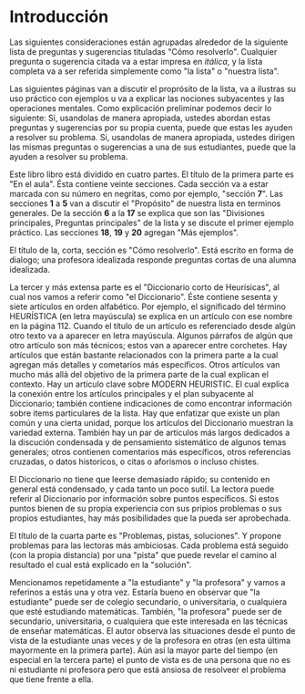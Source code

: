 # Introducción

Las siguientes consideraciones están agrupadas alrededor de la siguiente lista
de preguntas y sugerencias tituladas "Cómo resolverlo". Cualquier pregunta o sugerencia
citada va a estar impresa en *itálica*, y la lista completa va a ser referida
simplemente como "la lista" o "nuestra lista".

Las siguientes páginas van a discutir el proprósito de la lista, va a ilustras su uso práctico con
ejemplos u va a explicar las nociones subyacentes y las operaciones mentales. Como explicación preliminar
podemos decir lo siguiente: Si, usandolas de manera apropiada, ustedes abordan estas preguntas y
sugerencias por su propia cuenta, puede que estas les ayuden a resolver su problema. Si, usandolas de 
manera apropiada, ustedes dirigen las mismas preguntas o sugerencias a una de sus estudiantes, puede que
la ayuden a resolver su problema.

Este libro libro está dividido en cuatro partes.
El título de la primera parte es "En el aula". Ésta contiene veinte secciones. Cada sección va a estar
marcada con su número en negritas, como por ejemplo, "sección **7**".
Las secciones **1** a **5** van a discutir el "Propósito" de nuestra lista en terminos generales. De la sección **6** a la **17** se explica que son las "Divisiones principales, Preguntas principales" de la lista y se discute el primer ejemplo práctico. Las secciones **18**, **19** y **20** agregan "Más ejemplos".

El título de la, corta, sección es "Cómo resolverlo". Está escrito en forma de dialogo; una profesora idealizada responde preguntas cortas de una alumna idealizada.

La tercer y más extensa parte es el "Diccionario corto de Heurísicas", al cual nos vamos a referir como "el Diccionario". Éste contiene sesenta y siete artículos en orden alfabético. Por ejemplo, el significado del término HEURÍSTICA (en letra mayúscula) se explica en un artículo con ese nombre en la página 112. Cuando el título de un artículo es referenciado desde algún otro texto va a aparecer en letra mayúscula. Algunos párrafos de algún que otro artículo son más técnicos; estos van a aparecer entre corchetes. Hay artículos que están bastante relacionados con la primera parte a la cual agregan más detalles y cometarios más específicos. Otros artículos van mucho más allá del objetivo de la primera parte de la cual explican el contexto. Hay un artículo clave sobre MODERN HEURISTIC. El cual explica la conexión entre los artículos principales y el plan subyacente al Diccionario; también contiene indicaciones de como encontrar información sobre items particulares de la lista. Hay que enfatizar que existe un plan común y una cierta unidad, porque los artículos del Diccionario muestran la variedad externa. También hay un par de artículos más largos dedicados a la discución condensada y de pensamiento sistemático de algunos temas generales; otros contienen comentarios más específicos, otros referencias cruzadas, o datos historicos, o citas o aforismos o incluso chistes.

El Diccionario no tiene que leerse demasiado rápido; su contenido en general está condensado, y cada tanto un poco sutil. La lectora puede referir al Diccionario por información sobre puntos específicos. Si estos puntos bienen de su propia experiencia con sus pripios problemas o sus propios estudiantes, hay más posibilidades que la pueda ser aprobechada. 

El título de la cuarta parte es "Problemas, pistas, soluciones". Y propone problemas para las lectoras más ambiciosas. Cada problema está seguido (con la propia distancia) por una "pista" que puede revelar el camino al resultado el cual está explicado en la "solución". 

Mencionamos repetidamente a "la estudiante" y "la profesora" y vamos a referinos a estás una y otra vez. Estaría bueno en observar que "la estudiante" puede ser de colegio secundario, o universitaria, o cualquiera que esté estudiando matemáticas. También, "la profesora" puede ser de secundario, universitaria, o cualquiera que este interesada en las técnicas de enseñar matemáticas. El autor observa las situaciones desde el punto de vista de la estudiante unas veces y de la profesora en otras (en esta última mayormente en la primera parte). Aún así la mayor parte del tiempo (en especial en la tercera parte) el punto de vista es de una persona que no es ni estudiante ni profesora pero que está ansiosa de resolveer el problema que tiene frente a ella.